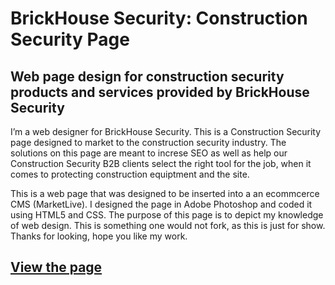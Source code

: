 # BrickHouse Security: Construction Security Page
## Web page design for construction security products and services provided by BrickHouse Security

I’m a web designer for BrickHouse Security. This is a Construction Security page designed to market to the construction security industry. The solutions on this page are meant to increse SEO as well as help our Construction Security B2B clients select the right tool for the job, when it comes to protecting construction equiptment and the site.

This is a web page that was designed  to be inserted into a an ecommcerce CMS (MarketLive). I designed the page in Adobe Photoshop and coded it using HTML5 and CSS. The purpose of this page is to depict my knowledge of web design. This is something one would not fork, as this is just for show. Thanks for looking, hope you like my work.

## [View the page](https://starseek.github.io/construction-security-page/)
